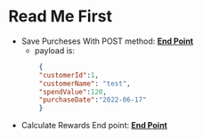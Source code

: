 # Read Me First
- Save Purcheses  With POST method: **[End Point](http://localhost:8080/purchases)**
  - payload is: 
    ```  json  
     {  
     "customerId":1,
     "customerName": "test",
     "spendValue":120,
     "purchaseDate":"2022-06-17"
     }
     ```
- Calculate Rewards End point: **[End Point](http://localhost:8080/customers/1/rewards)**